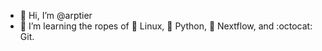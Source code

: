 - 👋 Hi, I’m @arptier
- 🌱 I’m learning the ropes of 🐧 Linux, 🐍 Python, 🚣 Nextflow, and :octocat: Git.

<!---
arptier/arptier is a ✨ special ✨ repository because its `README.md` (this file) appears on your GitHub profile.
You can click the Preview link to take a look at your changes.
--->
